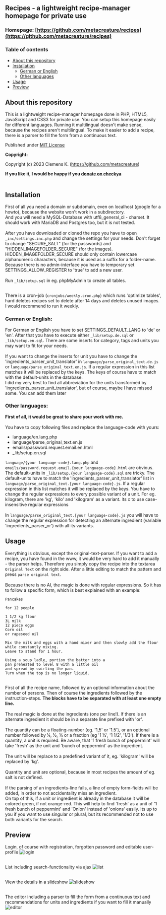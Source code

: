 ## Recipes - a lightweight recipe-manager homepage for private use 

### Homepage: [https://github.com/metacreature/recipes](https://github.com/metacreature/recipes)

### Table of contents
- [About this repository](#about-this-repository)
- [Installation](#installation)
  - [German or English](#german-or-english)
  - [Other languages](#other-languages)
- [Usage](#usage)
- [Preview](#preview)


## About this repository
This is a lightweight recipe-manager homepage done in PHP, HTML5, JavaScript and CSS3 for private use.
You can setup this homepage easily for different languages. Running it multilingual doesn't make sense, because the recipes aren't multilingual. To make it easier to add a recipe, there is a parser to fill the form from a continuous text.

Published under [MIT License](https://choosealicense.com/licenses/mit/)

**Copyright:**

Copyright (c) 2023 Clemens K. (https://github.com/metacreature)

**If you like it, I would be happy if you  [donate on checkya](https://checkya.com/1hhp2cpit9eha/payme)**<br /><br />

## Installation
First of all you need a domain or subdomain, even on localhost (google for a howto), because the website won't work in a subdirectory.<br />
And you will need a MySQL-Database with utf8_general_ci - charset. It should work with MariaDB and Postgres too, but it is not tested.<br /><br />
After you have downloaded or cloned the repo you have to open `_inc/settings.inc.php` and change the settings for your needs.
Don't forget to change "SECURE_SALT" (for the passwords) and "HIDDEN_IMAGEFOLDER_SECURE" (for the images). HIDDEN_IMAGEFOLDER_SECURE should only contain lowercase alphanumeric characters, because it is used as a suffix for a folder-name.<br />
Because there is no admin-interface you have to temporary set SETTINGS_ALLOW_REGISTER to 'true' to add a new user.<br /><br />
Run `_lib/setup.sql` in eg. phpMyAdmin to create all tables.<br /><br />

There is a cron-job (`cronjobs/weekly.cron.php`) which runs 'optimize tables', hard deletes recipes set to delete after 14 days and deletes unused images. I would recommend to run it weekly.

### German or English:
For German or English you have to set SETTINGS_DEFAULT_LANG to 'de' or 'en'. After that you have to execute either `_lib/setup.de.sql` or `_lib/setup.en.sql`. There are some inserts for category, tags and units you may want to fit for your needs. <br /><br />
If you want to change the inserts for unit you have to change the 'ingredients_parser_unit_translator' in `language/parse_original_text.de.js` or `language/parse_original_text.en.js`. If a regular expression in this list matches it will be replaced by the keys. The keys of course have to match with the default-units in the database.<br />
I did my very best to find all abbreviation for the units transformed by 'ingredients_parser_unit_translator', but of course, maybe I have missed some. You can add them later

### Other languages:
**First of all, it would be great to share your work with me.**<br /><br />
You have to copy following files and replace the language-code with yours:
- language/en.lang.php
- language/parse_original_text.en.js
- emails/password.request.email.en.html
- _lib/setup.en.sql

`language/{your language-code}.lang.php` and `emails/password.request.email.{your language-code}.html` are obvious.<br />
The default-units in `_lib/setup.{your language-code}.sql` are tricky. The default-units have to match the 'ingredients_parser_unit_translator' list in `language/parse_original_text.{your language-code}.js`. If a regular expression in this list matches it will be replaced by the keys. You have to change the regular expressions to every possible variant of a unit. For eg. kilogram, there are 'kg', 'kilo' and 'kilogram' as a variant. Its c to use case-insensitive regular expressions<br /><br />
In `language/parse_original_text.{your language-code}.js` you will have to change the regular expression for detecting an alternate ingredient (variable 'ingredients_parser_or') with all its variants.


## Usage
Everything is obvious, except the original-text-parser. If you want to add a recipe, you have found in the www, it would be very hard to add it manually - the parser helps. Therefore you simply copy the recipe into the textarea `Original Text` on the right side. After a little editing to match the pattern and press `parse original text`. <br /><br />
Because there is no AI, the magic is done with regular expressions. So it has to follow a specific form, which is best explained with an example:
```
Pancakes

for 12 people

1 1/2 kg flour
3L milk
12 piece eggs
Corn oil
or rapeseed oil

Mix the milk and eggs with a hand mixer and then slowly add the flour
while constantly mixing.
Leave to stand for 1 hour.

Using a soup ladle, portion the batter into a 
pan preheated to level 8 with a little oil 
and spread by swirling the pan. 
Turn when the top is no longer liquid.
```
<br />
First of all the recipe name, followed by an optional information about the number of persons. Then of course the ingredients followed by the instruction-steps.
<b>The blocks have to be separated with at least one empty line.</b><br /><br />
The real magic is done at the ingredients (one per line!). If there is an alternate ingredient it should be in a separate line prefixed with 'or'.<br /><br /> 
The quantity can be a floating-number (eg. '1,5' or '1.5'), or an optional number followed by ¼, ½, ¾ or a fraction (eg '1 ½', '1 1/2', '1/3'). If there is a quantity, a unit is required. Be aware, that '1 fresh bunch of peppermint' will take 'fresh' as the unit and 'bunch of peppermint' as the ingredient.<br /><br />
The unit will be replace to a predefined variant of it, eg. 'kilogram' will be replaced by 'kg'.<br /><br />
Quantity and unit are optional, because in most recipes the amount of eg. salt is not defined.<br /><br />
If the parsing of an ingredients-line fails, a line of empty form-fields will be added, in order to not accidentality miss an ingredient.<br />On top of this, if a unit or ingredient is already in the database it will be colored green, if not orange-red. This will help to find 'fresh' as a unit of '1 fresh bunch of peppermint' and 'Onion' instead of 'onions' easily. Its up to you if you want to use singular or plural, but its recommended not to use both variants for the search.



## Preview

Login, of course with registration, forgotten password and editable user-profile
![login](docs/login.png)<br /><br />

List including search-functionality via ajax
![list](docs/list.png)<br /><br />

View the details in a slideshow
![slideshow](docs/slideshow.png)<br /><br />

The editor including a parser to fill the form from a continuous text and recommendations for units and ingredients if you want to fill it manually
![editor](docs/editor.png)<br /><br />
